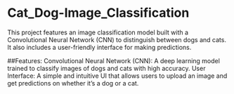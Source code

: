 # Cat_Dog-Image_Classification
This project features an image classification model built with a Convolutional Neural Network (CNN) to distinguish between dogs and cats. It also includes a user-friendly interface for making predictions.

##Features:
Convolutional Neural Network (CNN): A deep learning model trained to classify images of dogs and cats with high accuracy.
User Interface: A simple and intuitive UI that allows users to upload an image and get predictions on whether it’s a dog or a cat.
